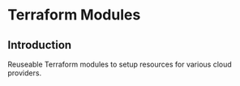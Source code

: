 # Terraform Modules

## Introduction
Reuseable Terraform modules to setup resources for various cloud providers.